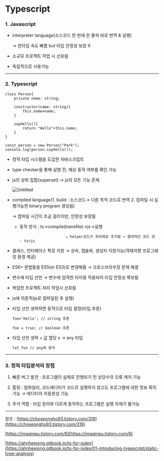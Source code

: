 # Typescript

### 1. Javascript

- interpreter language(소스코드 한 번에 한 줄씩 바로 번역 & 실행)
    
    → 런타임 속도 빠름 but 타입 안정성 보장 X
    
- 소규모 프로젝트 작업 시 선호됨
- 독립적으로 사용가능

---

### 2. Typescript

```tsx
class Person{
	private name: string;

	constructor(name: string){
		this.name=name;
	}

	sayHello(){
		return "Hello"+this.name;
	}
}

const person = new Person("Park");
console.log(person.sayHello());
```

- 정적  타입 시스템을 도입한 자바스크립트
- type checker을 통해 실행 전, 예상 동작 여부를 확인 가능
- js의 상위 집합(superset) → js의 모든 기능 존재
    
    ![Untitled](https://s3-us-west-2.amazonaws.com/secure.notion-static.com/acb88d12-f0e4-4c65-a15f-9a5ab0c7352f/Untitled.png)
    
- compiled language(1. build : 소스코드→ 다른 목적 코드로 번역 2. 컴파일 시 실행가능한 binary program 생성됨)
    
    → 컴파일 시간이 조금 걸리지만, 안정성 보장됨
    
     - 동작 방식 : ts→compile(transfile)→js→실행
    
                                ↘️ helper코드가 위아래로 추가됨 → 절대적인 코드 양 : ts>js
    
- 클래스, 인터페이스 특징 지원 → 상속, 캡슐화, 생성자 지원가능(객체지향 프로그래밍 환경 제공)
- ES6+ 문법들을 ES5(or ES3)로 변경해줌 → 크로스브라우징 문제 해결
- 변수에 타입 선언 → 변수에 엄격한 타이핑 적용되어 타입 안정성 확보됨
- 복잡한 프로젝트 처리 작업시 선호됨
- js에 의존적(js로 컴파일된 후 실행)
- 타입 선언 생략하면 동적으로 타입 결정(타입 추론)
    
    `foo=’Hello’; // string 추론`
    
    `foo = true; // boolean 추론`
    
- 타입 선언 생략 + 값 할당 x → any 타입
    
    `let foo // any와 동치`
    

---

### 3. 정적 타입분석의 장점

1) 빠른 버그 발견 : 프로그램이 실제로 진행되기 전 상당수의 오류 캐치 가능

2) 툴링 : 컴파일러, 코드에디터가 코드르 실행하지 않고도 프로그램에 대한 정보 획득 가능 → 에디터의 자동완성 기능

3) 주석 역할 : 타입 정의와 다르게 동작하는 프로그램은 실행 자체가 불가능

---

참조 : [https://choseongho93.tistory.com/319](https://choseongho93.tistory.com/319) 

[https://imagineu.tistory.com/6](https://imagineu.tistory.com/6) 

[https://ahnheejong.gitbook.io/ts-for-jsdev](https://ahnheejong.gitbook.io/ts-for-jsdev/01-introducing-typescript/static-type-analysis)
